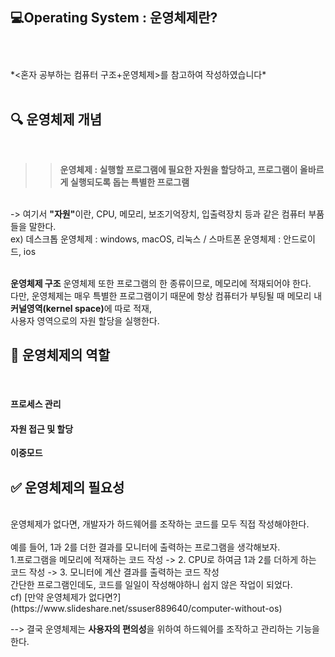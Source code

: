 :computer:<strong>Operating System : 운영체제란?</strong>
<br>
<br>
---
<br>
*<혼자 공부하는 컴퓨터 구조+운영체제>를 참고하여 작성하였습니다*
<br>
<br>

🔍 운영체제 개념
---
<br>

>> **운영체제 : 실행할 프로그램에 필요한 자원을 할당하고, 프로그램이 올바르게 실행되도록 돕는 특별한 프로그램**
<br>
-> 여기서 <strong>"자원"</strong>이란, CPU, 메모리, 보조기억장치, 입출력장치 등과 같은 컴퓨터 부품들을 말한다.
<br>
ex) 데스크톱 운영체제 : windows, macOS, 리눅스 / 스마트폰 운영체제 : 안드로이드, ios 
<br><br>

<strong>운영체제 구조</strong>
운영체제 또한 프로그램의 한 종류이므로, 메모리에 적재되어야 한다.
<br>
다만, 운영체제는 매우 특별한 프로그램이기 때문에 항상 컴퓨터가 부팅될 때 메모리 내 <strong>커널영역(kernel space)</strong>에 따로 적재,
<br>사용자 영역으로의 자원 할당을 실행한다.
<br>





🔑 운영체제의 역할
---
<br>
<h4>프로세스 관리</h4>

<h4>자원 접근 및 할당</h4>
<strong>이중모드</strong>

:white_check_mark: 운영체제의 필요성
---
<br>
운영체제가 없다면, 개발자가 하드웨어를 조작하는 코드를 모두 직접 작성해야한다.<br>
<br>예를 들어, 1과 2를 더한 결과를 모니터에 출력하는 프로그램을 생각해보자.
<br>1.프로그램을 메모리에 적재하는 코드 작성 -> 2. CPU로 하여금 1과 2를 더하게 하는 코드 작성 -> 3. 모니터에 계산 결과를 출력하는 코드 작성
<br>간단한 프로그램인데도, 코드를 일일이 작성해야하니 쉽지 않은 작업이 되었다.


<br>
cf) [만약 운영체제가 없다면?](https://www.slideshare.net/ssuser889640/computer-without-os)

--> 결국 운영체제는 <strong>사용자의 편의성</strong>을 위하여 하드웨어를 조작하고 관리하는 기능을 한다. 


